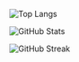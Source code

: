 ![Top Langs](https://github-readme-stats.vercel.app/api/top-langs/?username=guilhermebrida&layout=compact&theme=dark&bg_color=000000&title_color=ffffff&text_color=ffffff&exclude_repo=SFB,Find-Replace,Padrao-Configurador,App,Coleta-Copiloto,CICD_copiloto,recipe-app-api,Prod-Server,Gerador_Scripts,Test-Jenkins-Pipeline,Envio-Firmware,email-automatico,Encriptador,Working-tools,Testes,Serial-UI)

 
![GitHub Stats](https://github-readme-stats.vercel.app/api?username=guilhermebrida&show_icons=true&theme=dark&bg_color=000000&title_color=ffffff&text_color=ffffff)
  
![GitHub Streak](https://github-readme-streak-stats.herokuapp.com?user=guilhermebrida&theme=black-ice&background=000000&stroke=FFFFFF&ring=FFFFFF&fire=FFFFFF&currStreakNum=FFFFFF&sideNums=FFFFFF&currStreakLabel=FFFFFF&sideLabels=FFFFFF&dates=FFFFFF)
 
